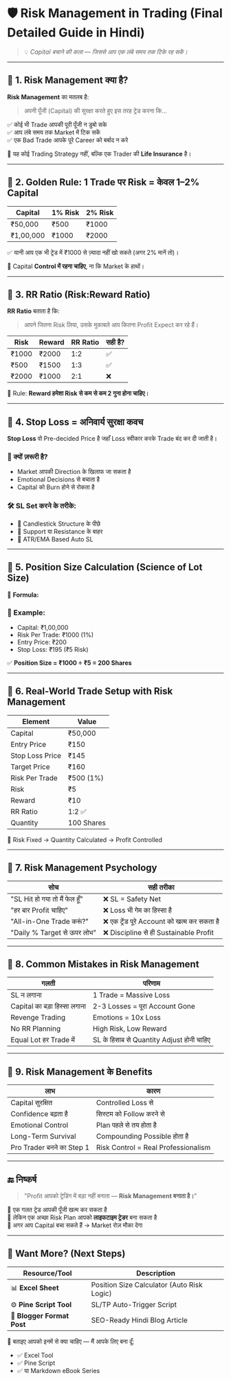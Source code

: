 # 🛡️ Risk Management in Trading (Final Detailed Guide in Hindi)

> 💡 *Capital बचाने की कला — जिससे आप एक लंबे समय तक टिके रह सकें।*

---

## 🔷 1. Risk Management क्या है?

**Risk Management** का मतलब है:

> अपनी पूँजी (Capital) की सुरक्षा करते हुए इस तरह ट्रेड करना कि...

✅ कोई भी Trade आपकी पूरी पूँजी न डुबो सके  
✅ आप लंबे समय तक Market में टिक सकें  
✅ एक Bad Trade आपके पूरे Career को बर्बाद न करे

📌 यह कोई Trading Strategy नहीं, बल्कि एक Trader की **Life Insurance** है।

---

## 🔷 2. Golden Rule: 1 Trade पर Risk = केवल 1–2% Capital

| Capital      | 1% Risk | 2% Risk |
|--------------|---------|---------|
| ₹50,000       | ₹500     | ₹1000   |
| ₹1,00,000     | ₹1000    | ₹2000   |

✅ यानी आप एक भी ट्रेड में ₹1000 से ज़्यादा नहीं खो सकते (अगर 2% मानें तो)।

📌 Capital **Control में रहना चाहिए**, ना कि Market के हाथों।

---

## 🔷 3. RR Ratio (Risk:Reward Ratio)

**RR Ratio** बताता है कि:

> आपने जितना Risk लिया, उसके मुकाबले आप कितना Profit Expect कर रहे हैं।

| Risk  | Reward | RR Ratio | सही है? |
|--------|--------|-----------|----------|
| ₹1000  | ₹2000  | 1:2       | ✅        |
| ₹500   | ₹1500  | 1:3       | ✅        |
| ₹2000  | ₹1000  | 2:1       | ❌        |

📌 Rule: **Reward हमेशा Risk से कम से कम 2 गुना होना चाहिए**।

---

## 🔷 4. Stop Loss = अनिवार्य सुरक्षा कवच

**Stop Loss** वो Pre-decided Price है जहाँ Loss स्वीकार करके Trade बंद कर दी जाती है।

### 🧠 क्यों ज़रूरी है?

- Market आपकी Direction के खिलाफ जा सकता है  
- Emotional Decisions से बचाता है  
- Capital को Burn होने से रोकता है  

### 🛠️ SL Set करने के तरीके:

- 🔹 Candlestick Structure के पीछे  
- 🔹 Support या Resistance के बाहर  
- 🔹 ATR/EMA Based Auto SL

---

## 🔷 5. Position Size Calculation (Science of Lot Size)

🧮 **Formula:**


### 📌 Example:

- Capital: ₹1,00,000  
- Risk Per Trade: ₹1000 (1%)  
- Entry Price: ₹200  
- Stop Loss: ₹195 (₹5 Risk)

✅ **Position Size = ₹1000 ÷ ₹5 = 200 Shares**

---

## 🔷 6. Real-World Trade Setup with Risk Management

| Element          | Value       |
|------------------|-------------|
| Capital          | ₹50,000     |
| Entry Price      | ₹150        |
| Stop Loss Price  | ₹145        |
| Target Price     | ₹160        |
| Risk Per Trade   | ₹500 (1%)   |
| Risk             | ₹5          |
| Reward           | ₹10         |
| RR Ratio         | 1:2 ✅       |
| Quantity         | 100 Shares  |

📌 Risk Fixed → Quantity Calculated → Profit Controlled

---

## 🔷 7. Risk Management Psychology

| सोच                             | सही तरीका |
|----------------------------------|------------|
| "SL Hit हो गया तो मैं फेल हूँ"     | ❌ SL = Safety Net |
| "हर बार Profit चाहिए"             | ❌ Loss भी गेम का हिस्सा है |
| "All-in-One Trade करूं?"          | ❌ एक ट्रेंड पूरे Account को खत्म कर सकता है |
| "Daily % Target से ऊपर लोभ"       | ❌ Discipline से ही Sustainable Profit |

---

## 🔷 8. Common Mistakes in Risk Management

| गलती                          | परिणाम |
|-------------------------------|---------|
| SL न लगाना                    | 1 Trade = Massive Loss |
| Capital का बड़ा हिस्सा लगाना   | 2-3 Losses = पूरा Account Gone |
| Revenge Trading               | Emotions = 10x Loss |
| No RR Planning                | High Risk, Low Reward |
| Equal Lot हर Trade में         | SL के हिसाब से Quantity Adjust होनी चाहिए |

---

## 🔷 9. Risk Management के Benefits

| लाभ                      | कारण |
|---------------------------|--------|
| Capital सुरक्षित           | Controlled Loss से |
| Confidence बढ़ता है       | सिस्टम को Follow करने से |
| Emotional Control          | Plan पहले से तय होता है |
| Long-Term Survival        | Compounding Possible होता है |
| Pro Trader बनने का Step 1 | Risk Control = Real Professionalism |

---

## 🔚 निष्कर्ष

> "Profit आपको ट्रेडिंग में बड़ा नहीं बनाता — **Risk Management बनाता है।**"  

🔹 एक गलत ट्रेड आपकी पूँजी खत्म कर सकता है  
🔹 लेकिन एक अच्छा Risk Plan आपको **लाइफटाइम ट्रेडर** बना सकता है  
🔹 अगर आप Capital बचा सकते हैं → Market रोज़ मौका देगा

---

## 🎁 Want More? (Next Steps)

| Resource/Tool                   | Description |
|----------------------------------|-------------|
| 📊 **Excel Sheet**               | Position Size Calculator (Auto Risk Logic) |
| ⚙️ **Pine Script Tool**          | SL/TP Auto-Trigger Script |
| 📝 **Blogger Format Post**       | SEO-Ready Hindi Blog Article |

📩 बताइए आपको इनमें से क्या चाहिए — मैं आपके लिए बना दूँ:

- ✅ Excel Tool  
- ✅ Pine Script  
- ✅ या Markdown eBook Series


